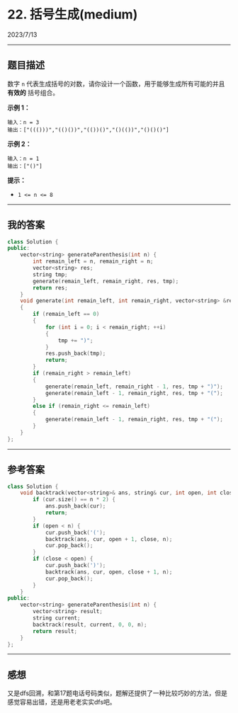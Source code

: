 # 22. 括号生成(medium)

2023/7/13

---

## 题目描述

数字 `n` 代表生成括号的对数，请你设计一个函数，用于能够生成所有可能的并且 **有效的** 括号组合。

 

**示例 1：**

```
输入：n = 3
输出：["((()))","(()())","(())()","()(())","()()()"]
```

**示例 2：**

```
输入：n = 1
输出：["()"]
```

 

**提示：**

- `1 <= n <= 8`

----

## 我的答案

```c++
class Solution {
public:
    vector<string> generateParenthesis(int n) {
        int remain_left = n, remain_right = n;
        vector<string> res;
        string tmp;
        generate(remain_left, remain_right, res, tmp);
        return res;
    }
    void generate(int remain_left, int remain_right, vector<string> &res, string tmp)
    {
        if (remain_left == 0)
        {
            for (int i = 0; i < remain_right; ++i)
            {
                tmp += ")";
            }
            res.push_back(tmp);
            return;
        }
        if (remain_right > remain_left)
        {
            generate(remain_left, remain_right - 1, res, tmp + ")");
            generate(remain_left - 1, remain_right, res, tmp + "(");
        }
        else if (remain_right <= remain_left)
        {
            generate(remain_left - 1, remain_right, res, tmp + "(");
        }
    }
};
```

---

## 参考答案

```c++
class Solution {
    void backtrack(vector<string>& ans, string& cur, int open, int close, int n) {
        if (cur.size() == n * 2) {
            ans.push_back(cur);
            return;
        }
        if (open < n) {
            cur.push_back('(');
            backtrack(ans, cur, open + 1, close, n);
            cur.pop_back();
        }
        if (close < open) {
            cur.push_back(')');
            backtrack(ans, cur, open, close + 1, n);
            cur.pop_back();
        }
    }
public:
    vector<string> generateParenthesis(int n) {
        vector<string> result;
        string current;
        backtrack(result, current, 0, 0, n);
        return result;
    }
};
```

---

## 感想

又是dfs回溯，和第17题电话号码类似，题解还提供了一种比较巧妙的方法，但是感觉容易出错，还是用老老实实dfs吧。
